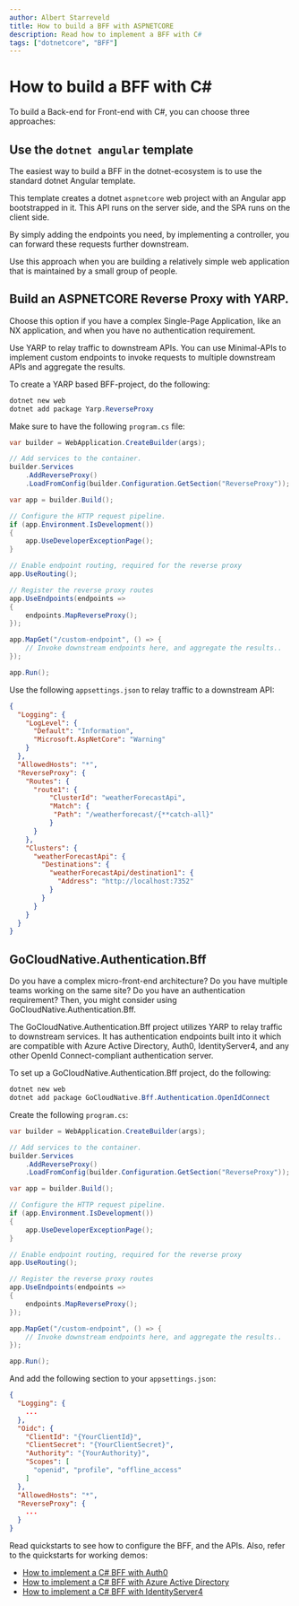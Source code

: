 ```yaml
---
author: Albert Starreveld
title: How to build a BFF with ASPNETCORE
description: Read how to implement a BFF with C#
tags: ["dotnetcore", "BFF"]
---
```

# How to build a BFF with C#

To build a Back-end for Front-end with C#, you can choose three approaches:

## Use the `dotnet angular` template
The easiest way to build a BFF in the dotnet-ecosystem is to use the standard dotnet Angular template. 

This template creates a dotnet `aspnetcore` web project with an Angular app bootstrapped in it. This API runs on the server side, and the SPA runs on the client side. 

By simply adding the endpoints you need, by implementing a controller, you can forward these requests further downstream.

Use this approach when you are building a relatively simple web application that is maintained by a small group of people.

## Build an ASPNETCORE Reverse Proxy with YARP. 
Choose this option if you have a complex Single-Page Application, like an NX application, and when you have no authentication requirement.

Use YARP to relay traffic to downstream APIs. You can use Minimal-APIs to implement custom endpoints to invoke requests to multiple downstream APIs and aggregate the results.

To create a YARP based BFF-project, do the following:

```powershell
dotnet new web
dotnet add package Yarp.ReverseProxy
```

Make sure to have the following `program.cs` file:

```csharp
var builder = WebApplication.CreateBuilder(args);

// Add services to the container.
builder.Services
    .AddReverseProxy()
    .LoadFromConfig(builder.Configuration.GetSection("ReverseProxy"));

var app = builder.Build();

// Configure the HTTP request pipeline.
if (app.Environment.IsDevelopment())
{
    app.UseDeveloperExceptionPage();
}

// Enable endpoint routing, required for the reverse proxy
app.UseRouting();

// Register the reverse proxy routes
app.UseEndpoints(endpoints =>
{
    endpoints.MapReverseProxy();
});

app.MapGet("/custom-endpoint", () => {
    // Invoke downstream endpoints here, and aggregate the results..
});

app.Run();
```

Use the following `appsettings.json` to relay traffic to a downstream API:

```json
{
  "Logging": {
    "LogLevel": {
      "Default": "Information",
      "Microsoft.AspNetCore": "Warning"
    }
  },
  "AllowedHosts": "*",
  "ReverseProxy": {
    "Routes": {
      "route1": {
          "ClusterId": "weatherForecastApi",
          "Match": {
           "Path": "/weatherforecast/{**catch-all}"
          }
      }
    },
    "Clusters": {
      "weatherForecastApi": {
        "Destinations": {
          "weatherForecastApi/destination1": {
            "Address": "http://localhost:7352"
          }
        }
      }
    }
  }
}
```

## GoCloudNative.Authentication.Bff
Do you have a complex micro-front-end architecture? Do you have multiple teams working on the same site? Do you have an authentication requirement? Then, you might consider using GoCloudNative.Authentication.Bff.

The GoCloudNative.Authentication.Bff project utilizes YARP to relay traffic to downstream services. It has authentication endpoints built into it which are compatible with Azure Active Directory, Auth0, IdentityServer4, and any other OpenId Connect-compliant authentication server.

To set up a GoCloudNative.Authentication.Bff project, do the following:

```powershell
dotnet new web
dotnet add package GoCloudNative.Bff.Authentication.OpenIdConnect
```

Create the following `program.cs`:

```csharp
var builder = WebApplication.CreateBuilder(args);

// Add services to the container.
builder.Services
    .AddReverseProxy()
    .LoadFromConfig(builder.Configuration.GetSection("ReverseProxy"));

var app = builder.Build();

// Configure the HTTP request pipeline.
if (app.Environment.IsDevelopment())
{
    app.UseDeveloperExceptionPage();
}

// Enable endpoint routing, required for the reverse proxy
app.UseRouting();

// Register the reverse proxy routes
app.UseEndpoints(endpoints =>
{
    endpoints.MapReverseProxy();
});

app.MapGet("/custom-endpoint", () => {
    // Invoke downstream endpoints here, and aggregate the results..
});

app.Run();
```

And add the following section to your `appsettings.json`:

```json
{
  "Logging": {
    ...
  },
  "Oidc": {
    "ClientId": "{YourClientId}",
    "ClientSecret": "{YourClientSecret}",
    "Authority": "{YourAuthority}",
    "Scopes": [
      "openid", "profile", "offline_access"
    ]
  },
  "AllowedHosts": "*",
  "ReverseProxy": {
    ...
  }
}
```

Read quickstarts to see how to configure the BFF, and the APIs. Also, refer to the quickstarts for working demos:

- [How to implement a C# BFF with Auth0](/integration-manuals/quickstarts/auth0/quickstart)
- [How to implement a C# BFF with Azure Active Directory](/integration-manuals/quickstarts/azuread/quickstart)
- [How to implement a C# BFF with IdentityServer4](/integration-manuals/quickstarts/identityserver4/quickstart)
